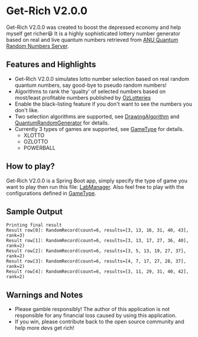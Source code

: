 
# Get-Rich V2.0.0

Get-Rich V2.0.0 was created to boost the depressed economy and help myself get richer:laughing:
It is a highly sophisticated lottery number generator based on real and live quantum numbers retrieved from [ANU Quantum Random Numbers Server](http://qrng.anu.edu.au/). 


## Features and Highlights
* Get-Rich V2.0.0 simulates lotto number selection based on real random quantum numbers, say good-bye to pseudo random numbers!
* Algorithms to rank the 'quality' of selected numbers based on most/least profitable numbers published by [OzLotteries](https://www.ozlotteries.com)
* Enable the black-listing feature if you don't want to see the numbers you don't like.
* Two selection algorithms are supported, see [DrawingAlgorithm](https://github.com/adventure-island/get-rich/blob/master/src/main/java/com/smartj/getrich/quantum/DrawingAlgorithm.java) and [QuantumRandomGenerator](https://github.com/adventure-island/get-rich/blob/master/src/main/java/com/smartj/getrich/quantum/QuantumRandomGenerator.java)  for details.
* Currently 3 types of games are supported, see [GameType](https://github.com/adventure-island/get-rich/blob/master/src/main/java/com/smartj/getrich/quantum/GameType.java) for details.
    * XLOTTO
    * OZLOTTO
    * POWERBALL

## How to play?
Get-Rich V2.0.0 is a Spring Boot app, simply specify the type of game you want to play then run this file: [LabManager](https://github.com/adventure-island/get-rich/blob/master/src/main/java/com/smartj/getrich/main/LabManager.java). Also feel free to play with the configurations defined in  [GameType](https://github.com/adventure-island/get-rich/blob/master/src/main/java/com/smartj/getrich/quantum/GameType.java).

## Sample Output

    Printing final result
    Result row[0]: RandomRecord(count=6, results=[3, 13, 16, 31, 40, 43], rank=3)
    Result row[1]: RandomRecord(count=6, results=[3, 13, 17, 27, 36, 40], rank=2)
    Result row[2]: RandomRecord(count=6, results=[3, 5, 13, 19, 27, 37], rank=2)
    Result row[3]: RandomRecord(count=6, results=[4, 7, 17, 27, 28, 37], rank=2)
    Result row[4]: RandomRecord(count=6, results=[3, 11, 29, 31, 40, 42], rank=2)

## Warnings and Notes
* Please gamble responsibly! The author of this application is not responsible for any financial loss caused by using this application.
* If you win, please contribute back to the open source community and help more devs get rich!
